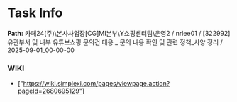 # Task Info

**Path:** 카페24(주)\본사사업장\[CG]MI본부\Y쇼핑센터팀\운영2 / nrlee01 / [322992] 유관부서 및 내부 유튜브쇼핑 문의건 대응 _ 문의 내용 확인 및 관련 정책_사양 정리 / 2025-09-01_00-00-00

### WIKI
- ["https://wiki.simplexi.com/pages/viewpage.action?pageId=2680695129"]

